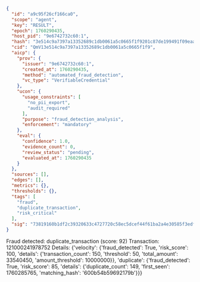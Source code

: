 ```json
{
  "id": "a9c95f26cf166ca0",
  "scope": "agent",
  "key": "RESULT",
  "epoch": 1760290435,
  "host_pid": "9e6742732c60:1",
  "hash": "3e514c9a7397a13352689c1db0061a5c0665f1f9201c87de199491f09eaa5f02",
  "cid": "QmV13e514c9a7397a13352689c1db0061a5c0665f1f9",
  "aicp": {
    "prov": {
      "issuer": "9e6742732c60:1",
      "created_at": 1760290435,
      "method": "automated_fraud_detection",
      "vc_type": "VerifiableCredential"
    },
    "ucon": {
      "usage_constraints": [
        "no_pii_export",
        "audit_required"
      ],
      "purpose": "fraud_detection_analysis",
      "enforcement": "mandatory"
    },
    "eval": {
      "confidence": 1.0,
      "evidence_count": 0,
      "review_status": "pending",
      "evaluated_at": 1760290435
    }
  },
  "sources": [],
  "edges": [],
  "metrics": {},
  "thresholds": {},
  "tags": [
    "fraud",
    "duplicate_transaction",
    "risk_critical"
  ],
  "sig": "73819160b1df2c39320633c4727720c58ec5dcef44f61ba2a4e30585f3edf17f"
}
```

Fraud detected: duplicate_transaction (score: 92)
Transaction: 121000241978752
Details: {'velocity': {'fraud_detected': True, 'risk_score': 100, 'details': {'transaction_count': 150, 'threshold': 50, 'total_amount': 33540450, 'amount_threshold': 10000000}}, 'duplicate': {'fraud_detected': True, 'risk_score': 85, 'details': {'duplicate_count': 149, 'first_seen': 1760285765, 'matching_hash': '600b54b59692179b'}}}